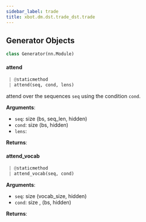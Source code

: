 ```yaml
---
sidebar_label: trade
title: xbot.dm.dst.trade_dst.trade
---
```


## Generator Objects

```python
class Generator(nn.Module)
```

#### attend

```python
 | @staticmethod
 | attend(seq, cond, lens)
```

attend over the sequences `seq` using the condition `cond`.

**Arguments**:

- `seq`: size (bs, seq_len, hidden)
- `cond`: size (bs, hidden)
- `lens`: 

**Returns**:



#### attend\_vocab

```python
 | @staticmethod
 | attend_vocab(seq, cond)
```

**Arguments**:

- `seq`: size (vocab_size, hidden)
- `cond`: size , (bs, hidden)

**Returns**:



